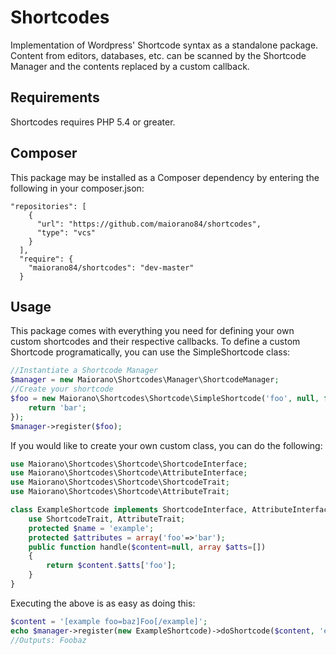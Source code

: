 # Shortcodes
Implementation of Wordpress' Shortcode syntax as a standalone package. Content from editors, databases, etc. can be scanned by the Shortcode Manager and the contents replaced by a custom callback.

## Requirements
Shortcodes requires PHP 5.4 or greater.

## Composer
This package may be installed as a Composer dependency by entering the following in your composer.json:

```
"repositories": [
    {
      "url": "https://github.com/maiorano84/shortcodes",
      "type": "vcs"
    }
  ],
  "require": {
    "maiorano84/shortcodes": "dev-master"
  }
```

## Usage

This package comes with everything you need for defining your own custom shortcodes and their respective callbacks. To define a custom Shortcode programatically, you can use the SimpleShortcode class:

```php
//Instantiate a Shortcode Manager
$manager = new Maiorano\Shortcodes\Manager\ShortcodeManager;
//Create your shortcode
$foo = new Maiorano\Shortcodes\Shortcode\SimpleShortcode('foo', null, function(){
    return 'bar';
});
$manager->register($foo);
```
If you would like to create your own custom class, you can do the following:

```php
use Maiorano\Shortcodes\Shortcode\ShortcodeInterface;
use Maiorano\Shortcodes\Shortcode\AttributeInterface;
use Maiorano\Shortcodes\Shortcode\ShortcodeTrait;
use Maiorano\Shortcodes\Shortcode\AttributeTrait;

class ExampleShortcode implements ShortcodeInterface, AttributeInterface{
    use ShortcodeTrait, AttributeTrait;
    protected $name = 'example';
    protected $attributes = array('foo'=>'bar');
    public function handle($content=null, array $atts=[])
    {
        return $content.$atts['foo'];
    }
}
```

Executing the above is as easy as doing this:

```php
$content = '[example foo=baz]Foo[/example]';
echo $manager->register(new ExampleShortcode)->doShortcode($content, 'example');
//Outputs: Foobaz
```